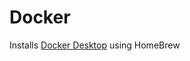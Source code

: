 # Docker

Installs [Docker Desktop] using HomeBrew

[Docker Desktop]: https://formulae.brew.sh/cask/docker
